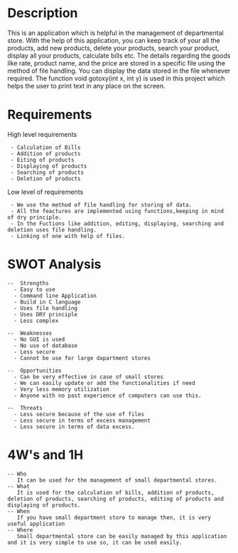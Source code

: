 # Description
  
This is an application which is helpful in the management of departmental store. With the help of this application, you can keep track of your all the products, add new products, delete your products, search your product, display all your products, calculate bills etc.
The details regarding the goods like rate, product name, and the price are stored in a specific file using the method of file handling. You can display the data stored in the file whenever required. 
The function void gotoxy(int x, int y) is used in this project which helps the user to print text in any place on the screen.

# **Requirements**

  High level requirements
     
     - Calculation of Bills
     - Addition of products
     - Eiting of products
     - Displaying of products
     - Searching of products
     - Deletion of products
     
  Low level of requirements 
  
     - We use the method of file handling for storing of data.
     - All the feactures are implemented using functions,keeping in mind of dry principle.
     - In the Fuctions like addition, editing, displaying, searching and deletion uses file handling.
     - Linking of one with help of files.
     
# SWOT Analysis
   
    --  Strengths
      - Easy to use
      - Command line Application
      - Build in C language
      - Uses file handling
      - Uses DRY principle
      - Less complex
      
    --  Weaknesses
      - No GUI is used
      - No use of database
      - Less secure
      - Cannot be use for large dapartment stores
      
    --  Opportunities
      - Can be very effective in case of small stores
      - We can easily update or add the functionalities if need 
      - Very less memory utilization
      - Anyone with no past experience of computers can use this.
      
    --  Threats
      - Less secure because of the use of files
      - Less secure in terms of excess management
      - Less secure in terms of data excess.
      
 # 4W's and 1H
    -- Who
       It can be used for the management of small departmental stores.
    -- What 
       It is used for the calculation of bills, addition of products, deletion of products, searching of products, editing of products and displaying of products.
    -- When 
       If you have small department store to manage then, it is very useful application
    -- Where 
       Small departmental store can be easily managed by this application and it is very simple to use so, it can be used easily.
      
     
